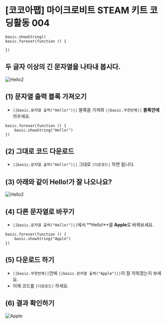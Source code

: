# [코코아팹] 마이크로비트 STEAM 키트 코딩활동 004

```ghost
basic.showString()
basic.forever(function () {
	
})
```

## 두 글자 이상의 긴 문자열을 나타내 봅시다.
![Hello2](https://github.com/kocoasolution/mytutorial/assets/170903760/119c286f-3397-48b3-84ee-7e76227b72ae)


## (1) 문자열 출력 블록 가져오기
* ``||basic.문자열 출력("Hello!")||`` 블록을 가져와 ``||basic.무한반복||`` **블록안에** 끼우세요.

```blocks
basic.forever(function () {
    basic.showString("Hello!")
})
```

## (2) 그대로 코드 다운로드
* ``||basic.문자열 출력("Hello!")||`` 그대로 ``|다운로드|`` 하면 됩니다.

## (3) 아래와 같이 Hello!가 잘 나오나요?
![Hello2](https://github.com/kocoasolution/mytutorial/assets/170903760/119c286f-3397-48b3-84ee-7e76227b72ae)

## (4) 다른 문자열로 바꾸기
* ``||basic.문자열 출력("Hello!")||``에서 **Hello!**를 **Apple**로 바꿔보세요.

```blocks
basic.forever(function () {
    basic.showString("Apple")
})
```

## (5) 다운로드 하기
* ``||basic.무한반복||``안에  ``||basic.문자열 출력("Apple")||``이 잘 끼워졌는지 보세요.
* 이제 코드를 ``|다운로드|`` 하세요.

## (6) 결과 확인하기
![Apple](https://github.com/kocoasolution/mytutorial/assets/170903760/7876b3b1-e202-4e0c-b074-91e471b62df3)

